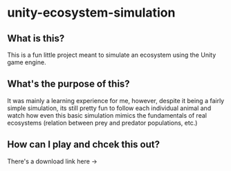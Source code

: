 # unity-ecosystem-simulation
## What is this?
This is a fun little project meant to simulate an ecosystem using the Unity game engine.

## What's the purpose of this?
It was mainly a learning experience for me, however, despite it being a fairly simple simulation,
its still pretty fun to follow each individual animal and watch how even this basic simulation
mimics the fundamentals of real ecosystems (relation between prey and predator populations, etc.)

## How can I play and chcek this out?
There's a download link here -> <add link later>


